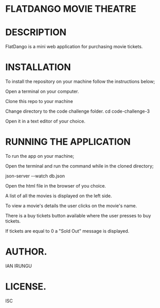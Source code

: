 # FLATDANGO MOVIE THEATRE
# DESCRIPTION

FlatDango is a mini web application for purchasing movie tickets.
# INSTALLATION

To install the repository on your machine follow the instructions below;

Open a terminal on your computer.

Clone this repo to your machine

Change directory to the code challenge folder. cd code-challenge-3

Open it in a text editor of your choice.
# RUNNING THE APPLICATION

To run the app on your machine;

Open the terminal and run the command while in the cloned directory;

json-server --watch db.json

Open the html file in the browser of you choice.

A list of all the movies is displayed on the left side.

To view a movie's details the user clicks on the movie's name.

There is a buy tickets button available where the user presses to buy tickets.

If tickets are equal to 0 a "Sold Out" message is displayed.

# AUTHOR.

IAN IRUNGU

# LICENSE.

ISC